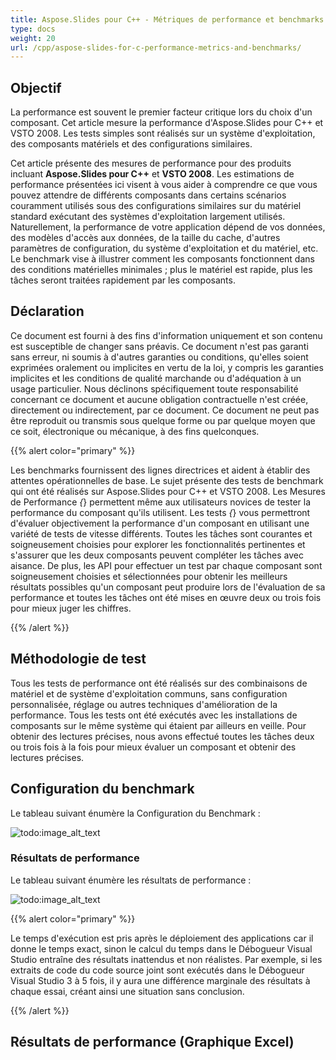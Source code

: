 ```yaml
---
title: Aspose.Slides pour C++ - Métriques de performance et benchmarks
type: docs
weight: 20
url: /cpp/aspose-slides-for-c-performance-metrics-and-benchmarks/
---
```


## **Objectif**
La performance est souvent le premier facteur critique lors du choix d'un composant. Cet article mesure la performance d'Aspose.Slides pour C++ et VSTO 2008. Les tests simples sont réalisés sur un système d'exploitation, des composants matériels et des configurations similaires. 

Cet article présente des mesures de performance pour des produits incluant **Aspose.Slides pour C++** et **VSTO 2008**. Les estimations de performance présentées ici visent à vous aider à comprendre ce que vous pouvez attendre de différents composants dans certains scénarios couramment utilisés sous des configurations similaires sur du matériel standard exécutant des systèmes d'exploitation largement utilisés. Naturellement, la performance de votre application dépend de vos données, des modèles d'accès aux données, de la taille du cache, d'autres paramètres de configuration, du système d'exploitation et du matériel, etc. Le benchmark vise à illustrer comment les composants fonctionnent dans des conditions matérielles minimales ; plus le matériel est rapide, plus les tâches seront traitées rapidement par les composants. 
## **Déclaration**
Ce document est fourni à des fins d'information uniquement et son contenu est susceptible de changer sans préavis. Ce document n'est pas garanti sans erreur, ni soumis à d'autres garanties ou conditions, qu'elles soient exprimées oralement ou implicites en vertu de la loi, y compris les garanties implicites et les conditions de qualité marchande ou d'adéquation à un usage particulier. Nous déclinons spécifiquement toute responsabilité concernant ce document et aucune obligation contractuelle n'est créée, directement ou indirectement, par ce document. Ce document ne peut pas être reproduit ou transmis sous quelque forme ou par quelque moyen que ce soit, électronique ou mécanique, à des fins quelconques. 

{{% alert color="primary" %}} 

Les benchmarks fournissent des lignes directrices et aident à établir des attentes opérationnelles de base. Le sujet présente des tests de benchmark qui ont été réalisés sur Aspose.Slides pour C++ et VSTO 2008. Les Mesures de Performance *{*} permettent même aux utilisateurs novices de tester la performance du composant qu'ils utilisent. Les tests *{*} vous permettront d'évaluer objectivement la performance d'un composant en utilisant une variété de tests de vitesse différents. Toutes les tâches sont courantes et soigneusement choisies pour explorer les fonctionnalités pertinentes et s'assurer que les deux composants peuvent compléter les tâches avec aisance. De plus, les API pour effectuer un test par chaque composant sont soigneusement choisies et sélectionnées pour obtenir les meilleurs résultats possibles qu'un composant peut produire lors de l'évaluation de sa performance et toutes les tâches ont été mises en œuvre deux ou trois fois pour mieux juger les chiffres. 

{{% /alert %}} 
## **Méthodologie de test**
Tous les tests de performance ont été réalisés sur des combinaisons de matériel et de système d'exploitation communs, sans configuration personnalisée, réglage ou autres techniques d'amélioration de la performance. Tous les tests ont été exécutés avec les installations de composants sur le même système qui étaient par ailleurs en veille. Pour obtenir des lectures précises, nous avons effectué toutes les tâches deux ou trois fois à la fois pour mieux évaluer un composant et obtenir des lectures précises. 
## **Configuration du benchmark**
Le tableau suivant énumère la Configuration du Benchmark : 

![todo:image_alt_text](/plugins/servlet/confluence/placeholder/unknown-attachment)
### **Résultats de performance**
Le tableau suivant énumère les résultats de performance : 

![todo:image_alt_text](/plugins/servlet/confluence/placeholder/unknown-attachment)

{{% alert color="primary" %}} 

Le temps d'exécution est pris après le déploiement des applications car il donne le temps exact, sinon le calcul du temps dans le Débogueur Visual Studio entraîne des résultats inattendus et non réalistes. Par exemple, si les extraits de code du code source joint sont exécutés dans le Débogueur Visual Studio 3 à 5 fois, il y aura une différence marginale des résultats à chaque essai, créant ainsi une situation sans conclusion. 

{{% /alert %}} 
## **Résultats de performance (Graphique Excel)**
